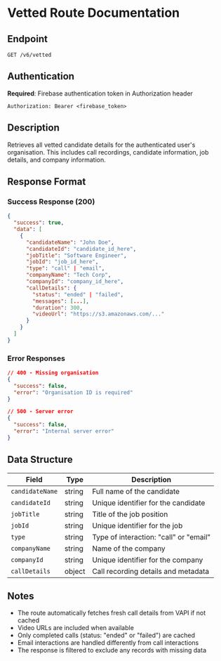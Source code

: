 # Vetted Route Documentation

## Endpoint
```
GET /v6/vetted
```

## Authentication
**Required**: Firebase authentication token in Authorization header
```
Authorization: Bearer <firebase_token>
```

## Description
Retrieves all vetted candidate details for the authenticated user's organisation. This includes call recordings, candidate information, job details, and company information.

## Response Format

### Success Response (200)
```json
{
  "success": true,
  "data": [
    {
      "candidateName": "John Doe",
      "candidateId": "candidate_id_here",
      "jobTitle": "Software Engineer",
      "jobId": "job_id_here",
      "type": "call" | "email",
      "companyName": "Tech Corp",
      "companyId": "company_id_here",
      "callDetails": {
        "status": "ended" | "failed",
        "messages": [...],
        "duration": 300,
        "videoUrl": "https://s3.amazonaws.com/..."
      }
    }
  ]
}
```

### Error Responses
```json
// 400 - Missing organisation
{
  "success": false,
  "error": "Organisation ID is required"
}

// 500 - Server error
{
  "success": false,
  "error": "Internal server error"
}
```

## Data Structure

| Field | Type | Description |
|-------|------|-------------|
| `candidateName` | string | Full name of the candidate |
| `candidateId` | string | Unique identifier for the candidate |
| `jobTitle` | string | Title of the job position |
| `jobId` | string | Unique identifier for the job |
| `type` | string | Type of interaction: "call" or "email" |
| `companyName` | string | Name of the company |
| `companyId` | string | Unique identifier for the company |
| `callDetails` | object | Call recording details and metadata |

## Notes
- The route automatically fetches fresh call details from VAPI if not cached
- Video URLs are included when available
- Only completed calls (status: "ended" or "failed") are cached
- Email interactions are handled differently from call interactions
- The response is filtered to exclude any records with missing data
